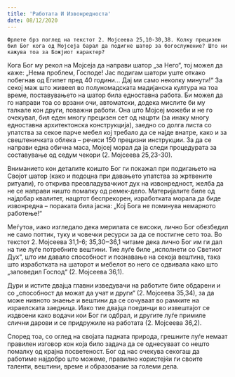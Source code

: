 ```yaml
---
title: 'Работата И Извонредноста'
date: 08/12/2020
---
```


`Фрлете брз поглед на текстoт 2. Мојсеева 25,10-30,38. Колку прецизен бил Бог кога од Мојсеја барал да подигне шатор за богослужение? Што ни кажува тоа за Божјиот карактер?`

Кога Бог му рекол на Мојсеја да направи шатор „за Него“, тој можел да каже: „Нема проблем, Господе! Јас подигам шатори уште откако побегнав од Египет пред 40 години... Дај ми само неколку минути!“ За секој маж што живеел во полуномадската мадијанска култура на тоа време, поставувањето на шатор била едноставна работа. Би можел да го направи тоа со врзани очи, автоматски, додека мислите би му талкале кон други, поважни работи. Она што Мојсеј можеби и не го очекувал, бил еден многу прецизен сет од нацрти (за инаку многу едноставна архитектонска конструкција), заедно со долга листа со упатства за секое парче мебел кој требало да се најде внатре, како и за свештеничката облека – речиси 150 прецизни инструкции. За да се направи една обична маса, Мојсеј морал да ја следи процедурата за составување од седум чекори (2. Мојсеева 25,23-30).

Вниманието кон деталите коишто Бог ги покажал при подигањето на Својот шатор (како и подоцна при давањето упатства за жртвените ритуали), го открива преовладувачкиот дух на извонредност, желба да не се направи ништо помалку од ремек-дело. Материјалите биле од најдобар квалитет, нацртот беспрекорен, изработката морала да биде извонредна – пораката била јасна: „Кој Бога не поминува немарното работење!“

Меѓутоа, иако изгледало дека мерилата се високи, лично Бог обезбедил не само поттик, туку и човечки ресурси за да се постигне сето тоа. Во текстот 2. Мојсеева 31,1-6; 35,30‒36,1 читаме дека лично Бог им ги дал на тие луѓе потребните вештини. Тие луѓе биле „исполнети со Светиот Дух“, што им давало способност и познавање на секоја вештина, така што изработката на шаторот и мебелот во него се одвивала како што „заповедил Господ“ (2. Мојсеева 36,1).

Дури и истите двајца главни изведувачи на работите биле обдарени и со „способност да можат да учат и други“ (2. Мојсеева 35,34), за да може нивното знаење и вештини да се сочуваат во рамките на израелската заедница. Иако тие двајца поединци во извештајот се издвоени како водачи кои Бог ги одбрал, и другите луѓе примиле слични дарови и се придружиле на работата (2. Мојсеева 36,2).

Според тоа, со оглед на својата падната природа, грешните луѓе немаат правилен изговор кон која било задача да се однесуваат со нешто помалку од крајна посветеност. Бог од нас очекува секогаш да работиме најдобро што можеме, правилно користејќи ги своите таленти, вештини, време и образование за големи дела.